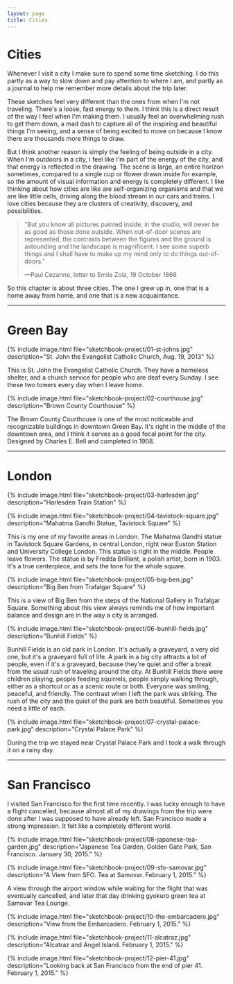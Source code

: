 ```yaml
---
layout: page
title: Cities
---
```


# Cities

Whenever I visit a city I make sure to spend some time sketching. I do this partly as a way to slow down and pay attention to where I am, and partly as a journal to help me remember more details about the trip later.

These sketches feel very different than the ones from when I'm not traveling. There's a loose, fast energy to them. I think this is a direct result of the way I feel when I'm making them. I usually feel an overwhelming rush to get them down, a mad dash to capture all of the inspiring and beautiful things I'm seeing, and a sense of being excited to move on because I know there are thousands more things to draw.

But I think another reason is simply the feeling of being outside in a city. When I'm outdoors in a city, I feel like I'm part of the energy of the city, and that energy is reflected in the drawing. The scene is large, an entire horizon sometimes, compared to a single cup or flower drawn inside for example, so the amount of visual information and energy is completely different. I like thinking about how cities are like are self-organizing organisms and that we are like little cells, driving along the blood stream in our cars and trains. I love cities because they are clusters of creativity, discovery, and possibilities.

>"But you know all pictures painted inside, in the studio, will never be as good as those done outside. When out-of-door scenes are represented, the contrasts between the figures and the ground is astounding and the landscape is magnificent. I see some superb things and I shall have to make up my mind only to do things out-of-doors."
>
>—Paul Cezanne, letter to Emile Zola, 19 October 1866

So this chapter is about three cities. The one I grew up in, one that is a home away from home, and one that is a new acquaintance.

---

# Green Bay

{% include image.html file="sketchbook-project/01-st-johns.jpg" description="St. John the Evangelist Catholic Church, Aug. 19, 2013" %}

This is St. John the Evangelist Catholic Church. They have a homeless shelter, and a church service for people who are deaf every Sunday. I see these two towers every day when I leave home.

{% include image.html file="sketchbook-project/02-courthouse.jpg" description="Brown County Courthouse" %}

The Brown County Courthouse is one of the most noticeable and recognizable buildings in downtown Green Bay. It's right in the middle of the downtown area, and I think it serves as a good focal point for the city. Designed by Charles E. Bell and completed in 1908.

---

# London

{% include image.html file="sketchbook-project/03-harlesden.jpg" description="Harlesden Train Station" %}

{% include image.html file="sketchbook-project/04-tavistock-square.jpg" description="Mahatma Gandhi Statue, Tavistock Square" %}

This is my one of my favorite areas in London. The Mahatma Gandhi statue in Tavistock Square Gardens, in central London, right near Euston Station and University College London. This statue is right in the middle. People leave flowers. The statue is by Fredda Brilliant, a polish artist, born in 1903. It's a true centerpiece, and sets the tone for the whole square.

{% include image.html file="sketchbook-project/05-big-ben.jpg" description="Big Ben from Trafalgar Square" %}

This is a view of Big Ben from the steps of the National Gallery in Trafalgar Square. Something about this view always reminds me of how important balance and design are in the way a city is arranged.

{% include image.html file="sketchbook-project/06-bunhill-fields.jpg" description="Bunhill Fields" %}

Bunhill Fields is an old park in London. It's actually a graveyard, a very old one, but it's a graveyard full of life. A park in a big city attracts a lot of people, even if it's a graveyard, because they're quiet and offer a break from the usual rush of traveling around the city. At Bunhill Fields there were children playing, people feeding squirrels, people simply walking through, either as a shortcut or as a scenic route or both. Everyone was smiling, peaceful, and friendly. The contrast when I left the park was striking. The rush of the city and the quiet of the park are both beautiful. Sometimes you need a little of each.

{% include image.html file="sketchbook-project/07-crystal-palace-park.jpg" description="Crystal Palace Park" %}

During the trip we stayed near Crystal Palace Park and I took a walk through it on a rainy day.

---

# San Francisco

I visited San Francisco for the first time recently. I was lucky enough to have a flight cancelled, because almost all of my drawings from the trip were done after I was supposed to have already left. San Francisco made a strong impression. It felt like a completely different world.

{% include image.html file="sketchbook-project/08-japanese-tea-garden.jpg" description="Japanese Tea Garden, Golden Gate Park, San Francisco. January 30, 2015." %}

{% include image.html file="sketchbook-project/09-sfo-samovar.jpg" description="A View from SFO. Tea at Samovar. February 1, 2015." %}

A view through the airport window while waiting for the flight that was eventually cancelled, and later that day drinking gyokuro green tea at Samovar Tea Lounge.

{% include image.html file="sketchbook-project/10-the-embarcadero.jpg" description="View from the Embarcadero. February 1, 2015." %}

{% include image.html file="sketchbook-project/11-alcatraz.jpg" description="Alcatraz and Angel Island. February 1, 2015." %}

{% include image.html file="sketchbook-project/12-pier-41.jpg" description="Looking back at San Francisco from the end of pier 41. February 1, 2015." %}
